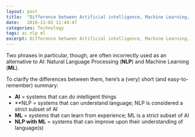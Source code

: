 ```yaml
---
layout: post
title:  "Difference between Artificial intelligence, Machine Learning, Natural Language Processing"
date:   2016-11-02 11:44:47
categories: Technology
tags: ai nlp ml
excerpt: Difference between Artificial intelligence, Machine Learning, Natural Language Processing
---
```


Two phrases in particular, though, are often incorrectly used as an alternative to AI: Natural Language Processing (**NLP**) and Machine Learning (**ML**).

To clarify the differences between them, here’s a (very) short (and easy-to-remember) summary:

* **AI** = systems that can do intelligent things
* **NLP = systems that can understand language; NLP is considered a strict subset of AI
* **ML** = systems that can learn from experience; ML is a strict subset of AI
* **NLP with ML** = systems that can improve upon their understanding of language(s)
